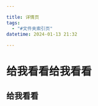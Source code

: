 ```yaml
---

title: 详情页
tags:
  - "#文件夹索引页"
datetime: 2024-01-13 21:32
    
---
```



# 给我看看给我看看


<script setup>
import { data as posts } from './try.data.js'
</script>

<template>
  <h1>All Blog Posts</h1>
  <ul>
    <li v-for="post of posts.latest_blogs">
      <a :href="post">{{ post }}</a>
    </li>
  </ul>
</template>



## 给我看看
